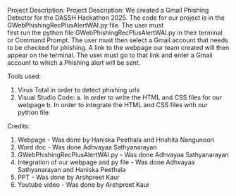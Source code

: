 Project Description: Project Description: 
We created a Gmail Phishing Detector for the DASSH Hackathon 2025. The code for our project is in the GWebPhishingRecPlusAlertWAI.py file. The user must  
first run the python file GWebPhishingRecPlusAlertWAI.py in their terminal or Command Prompt. The user must then select a Gmail account that needs to be checked for phishing. 
A link to the webpage our team created will then appear on the terminal. The user must go to that link and enter a Gmail account to which a Phishing alert will be sent. 

Tools used:
1. Virus Total in order to detect phishing urls
2. Visual Studio Code:
    a. In order to write the HTML and CSS files for our webpage 
    b. In order to integrate the HTML and CSS files with our python file

Credits:
1. Webpage - Was done by Haniska Peethala and Hrishita Nangunoori
2. Word doc - Was done Adhvayaa Sathyanarayan
3. GWebPhishingRecPlusAlertWAI.py - Was done Adhvayaa Sathyanarayan
4. Integration of our webpage and py file - Was done Adhvayaa Sathyanarayan and Haniska Peethala
5. PPT - Was done by Arshpreet Kaur
6. Youtube video - Was done by Arshpreet Kaur
